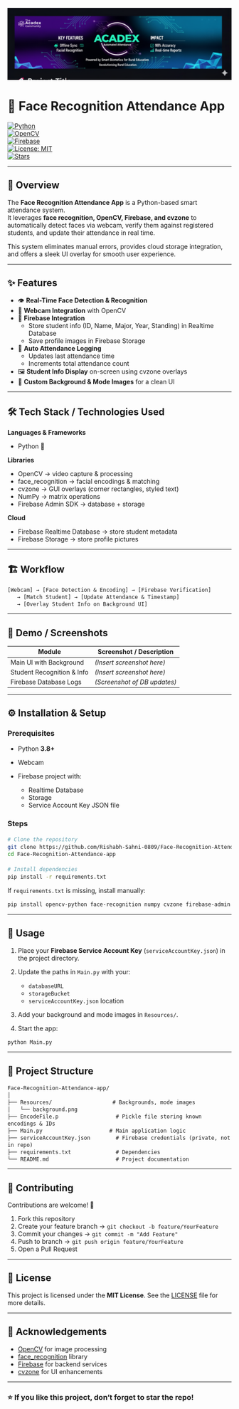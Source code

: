 <p align="center">
  <img src="Acadex Banner.png" alt="Face Recognition Attendance App Banner" width="800"/>
</p>

# 🏫 Face Recognition Attendance App

[![Python](https://img.shields.io/badge/Python-3.8+-blue?logo=python&logoColor=white)](https://www.python.org/)  
[![OpenCV](https://img.shields.io/badge/OpenCV-ComputerVision-green?logo=opencv&logoColor=white)](https://opencv.org/)  
[![Firebase](https://img.shields.io/badge/Firebase-RealtimeDB-orange?logo=firebase&logoColor=white)](https://firebase.google.com/)  
[![License: MIT](https://img.shields.io/badge/License-MIT-yellow.svg)](LICENSE)  
[![Stars](https://img.shields.io/github/stars/Rishabh-Sahni-0809/Face-Recognition-Attendance-app.svg)](https://github.com/Rishabh-Sahni-0809/Face-Recognition-Attendance-app/stargazers)

---

## 📖 Overview  

The **Face Recognition Attendance App** is a Python-based smart attendance system.  
It leverages **face recognition, OpenCV, Firebase, and cvzone** to automatically detect faces via webcam, verify them against registered students, and update their attendance in real time.  

This system eliminates manual errors, provides cloud storage integration, and offers a sleek UI overlay for smooth user experience.  

---

## ✨ Features  

- 👁️ **Real-Time Face Detection & Recognition**  
- 📸 **Webcam Integration** with OpenCV  
- 🔄 **Firebase Integration**  
  - Store student info (ID, Name, Major, Year, Standing) in Realtime Database  
  - Save profile images in Firebase Storage  
- 🧾 **Auto Attendance Logging**  
  - Updates last attendance time  
  - Increments total attendance count  
- 🖼️ **Student Info Display** on-screen using cvzone overlays  
- 🎨 **Custom Background & Mode Images** for a clean UI  

---

## 🛠️ Tech Stack / Technologies Used  

**Languages & Frameworks**  
- Python 🐍  

**Libraries**  
- OpenCV → video capture & processing  
- face_recognition → facial encodings & matching  
- cvzone → GUI overlays (corner rectangles, styled text)  
- NumPy → matrix operations  
- Firebase Admin SDK → database + storage  

**Cloud**  
- Firebase Realtime Database → store student metadata  
- Firebase Storage → store profile pictures  

---

## 🏗️ Workflow  

```text
[Webcam] → [Face Detection & Encoding] → [Firebase Verification]  
   → [Match Student] → [Update Attendance & Timestamp]  
   → [Overlay Student Info on Background UI]
````

---

## 📸 Demo / Screenshots

| Module                     | Screenshot / Description     |
| -------------------------- | ---------------------------- |
| Main UI with Background    | *(Insert screenshot here)*   |
| Student Recognition & Info | *(Insert screenshot here)*   |
| Firebase Database Logs     | *(Screenshot of DB updates)* |

---

## ⚙️ Installation & Setup

### Prerequisites

* Python **3.8+**
* Webcam
* Firebase project with:

  * Realtime Database
  * Storage
  * Service Account Key JSON file

### Steps

```bash
# Clone the repository
git clone https://github.com/Rishabh-Sahni-0809/Face-Recognition-Attendance-app.git
cd Face-Recognition-Attendance-app

# Install dependencies
pip install -r requirements.txt
```

If `requirements.txt` is missing, install manually:

```bash
pip install opencv-python face-recognition numpy cvzone firebase-admin
```

---

## 🚀 Usage

1. Place your **Firebase Service Account Key** (`serviceAccountKey.json`) in the project directory.
2. Update the paths in `Main.py` with your:

   * `databaseURL`
   * `storageBucket`
   * `serviceAccountKey.json` location
3. Add your background and mode images in `Resources/`.
4. Start the app:

```bash
python Main.py
```

---

## 📂 Project Structure

```text
Face-Recognition-Attendance-app/
│
├── Resources/                   # Backgrounds, mode images  
│   └── background.png  
├── EncodeFile.p                  # Pickle file storing known encodings & IDs  
├── Main.py                     # Main application logic  
├── serviceAccountKey.json        # Firebase credentials (private, not in repo)  
├── requirements.txt              # Dependencies  
└── README.md                     # Project documentation
```

---

## 🤝 Contributing

Contributions are welcome! 🎉

1. Fork this repository
2. Create your feature branch → `git checkout -b feature/YourFeature`
3. Commit your changes → `git commit -m "Add Feature"`
4. Push to branch → `git push origin feature/YourFeature`
5. Open a Pull Request

---

## 📜 License

This project is licensed under the **MIT License**.
See the [LICENSE](LICENSE) file for more details.

---

## 🙏 Acknowledgements

* [OpenCV](https://opencv.org/) for image processing
* [face_recognition](https://github.com/ageitgey/face_recognition) library
* [Firebase](https://firebase.google.com/) for backend services
* [cvzone](https://github.com/cvzone/cvzone) for UI enhancements

---

### ⭐ If you like this project, don’t forget to star the repo!

```
```
